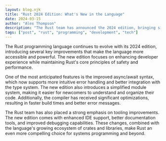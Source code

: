 ```yaml
---
layout: blog.njk
title: "Rust 2024 Edition: What's New in the Language"
date: 2024-03-15
author: "Alex Thompson"
description: "The Rust team has announced the 2024 edition, bringing significant improvements to the language's ergonomics and performance."
tags: ["post", "rust", "programming", "development", "tech"]
---
```


The Rust programming language continues to evolve with its 2024 edition, introducing several key improvements that make the language more accessible and powerful. The new edition focuses on enhancing developer experience while maintaining Rust's core principles of safety and performance.

One of the most anticipated features is the improved async/await syntax, which now supports more intuitive error handling and better integration with the type system. The new edition also introduces a simplified module system, making it easier for newcomers to understand and organize their code. Additionally, the compiler has received significant optimizations, resulting in faster build times and better error messages.

The Rust team has also placed a strong emphasis on tooling improvements. The new edition comes with enhanced IDE support, better documentation tools, and improved debugging capabilities. These changes, combined with the language's growing ecosystem of crates and libraries, make Rust an even more compelling choice for systems programming and beyond.
